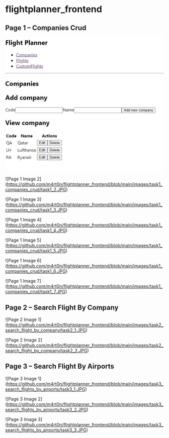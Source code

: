 # flightplanner_frontend

## Page 1 – Companies Crud
![Page 1 Image 1](https://github.com/m4rt0n/flightplanner_frontend/blob/main/images/task1_companies_crud/task1_1.JPG)

![Page 1 Image 2] (https://github.com/m4rt0n/flightplanner_frontend/blob/main/images/task1_companies_crud/task1_2.JPG)

![Page 1 Image 3] (https://github.com/m4rt0n/flightplanner_frontend/blob/main/images/task1_companies_crud/task1_3.JPG)

![Page 1 Image 4] (https://github.com/m4rt0n/flightplanner_frontend/blob/main/images/task1_companies_crud/task1_4.JPG)

![Page 1 Image 5] (https://github.com/m4rt0n/flightplanner_frontend/blob/main/images/task1_companies_crud/task1_5.JPG)

![Page 1 Image 6] (https://github.com/m4rt0n/flightplanner_frontend/blob/main/images/task1_companies_crud/task1_6.JPG)

![Page 1 Image 7] (https://github.com/m4rt0n/flightplanner_frontend/blob/main/images/task1_companies_crud/task1_7.JPG)


## Page 2 – Search Flight By Company
![Page 2 Image 1] (https://github.com/m4rt0n/flightplanner_frontend/blob/main/images/task2_search_flight_by_company/task2_1.JPG)

![Page 2 Image 2] (https://github.com/m4rt0n/flightplanner_frontend/blob/main/images/task2_search_flight_by_company/task2_2.JPG)


## Page 3 – Search Flight By Airports
![Page 3 Image 1] (https://github.com/m4rt0n/flightplanner_frontend/blob/main/images/task3_search_flights_by_airports/task3_1.JPG)

![Page 3 Image 2] (https://github.com/m4rt0n/flightplanner_frontend/blob/main/images/task3_search_flights_by_airports/task3_2.JPG)

![Page 3 Image 3] (https://github.com/m4rt0n/flightplanner_frontend/blob/main/images/task3_search_flights_by_airports/task3_3.JPG)

